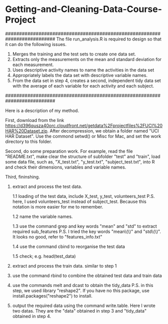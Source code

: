 # Getting-and-Cleaning-Data-Course-Project

##########################################################################
The file run_analysis.R is required to design so that it can do the following issues.

1. Merges the training and the test sets to create one data set.
2. Extracts only the measurements on the mean and standard deviation for each measurement.
3. Uses descriptive activity names to name the activities in the data set
4. Appropriately labels the data set with descriptive variable names.
5. From the data set in step 4, creates a second, independent tidy data set with the average of each variable for each activity and each subject.

##########################################################################

Here is a description of my method.

First, download from the link https://d396qusza40orc.cloudfront.net/getdata%2Fprojectfiles%2FUCI%20HAR%20Dataset.zip. After decompression, we obtain a folder named "UCI HAR Dataset". Use the commond setwd() or Misc for Mac, and set the work directory to this folder.

Second, do some preparation work. For example, read the file "README.txt", make clear the structure of subfolder "test" and "train", load some data file, such as, "X_test.txt", "y_test.txt", "subject_test.txt", into R and check their dimensions, variables and variable names.

Third, fininshing. 

1. extract and process the test data. 

    1.1 loading of the test data, include X_test, y_test, volunteers_test
        P.S. here, I used volunteers_test instead of subject_test. Because this notation is more easier for me to remember.
        
    1.2 name the variable names.  
    
    1.3 use the command grep and key words "mean" and "std" to extract required sub_features
        P.S. I tried the key words "mean\\(\\)" and "std\\(\\)". It looks no good, refer to "features_info.txt"
        
    1.4 use the command cbind to reorganise the test data
    
    1.5 check; e.g. head(test_data)
    
2. extract and process the train data.
    similar to step 1

3. use the command rbind to combine the obtained test data and train data

4. use the commands melt and dcast to obtain the tidy_data
    P.S. in this step, we used library "reshape2". If you have no this package, use install.packages("reshape2") to install.

5. output the required data using the command write.table. 
   Here I wrote two datas. They are the "data" obtained in step 3 and "tidy_data" obtained in step 4.
